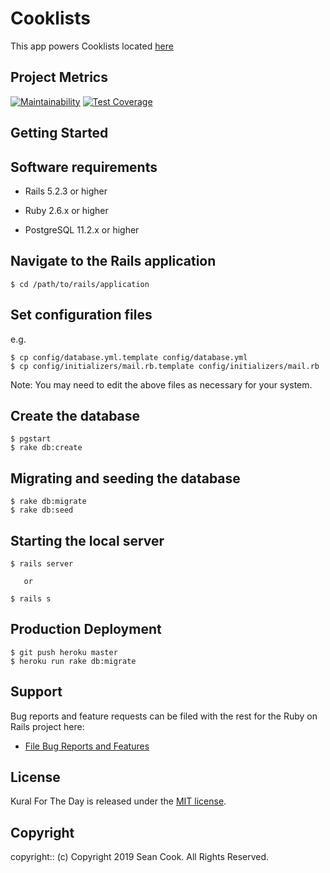 # Cooklists

<Project Description>

This app powers Cooklists located [here](https://sc-cooklists.herokuapp.com/)

## Project Metrics

[![Maintainability](https://api.codeclimate.com/v1/badges/806f25fe32310d1648a9/maintainability)](https://codeclimate.com/github/conradwt/cooklists/maintainability) [![Test Coverage](https://api.codeclimate.com/v1/badges/806f25fe32310d1648a9/test_coverage)](https://codeclimate.com/github/conradwt/cooklists/test_coverage)

## Getting Started

## Software requirements

- Rails 5.2.3 or higher

- Ruby 2.6.x or higher

- PostgreSQL 11.2.x or higher

## Navigate to the Rails application

```
$ cd /path/to/rails/application
```

## Set configuration files

e.g.

```
$ cp config/database.yml.template config/database.yml
$ cp config/initializers/mail.rb.template config/initializers/mail.rb
```

Note: You may need to edit the above files as necessary for your system.

## Create the database

```
$ pgstart
$ rake db:create
```

## Migrating and seeding the database

```
$ rake db:migrate
$ rake db:seed
```

## Starting the local server

```
$ rails server

   or

$ rails s
```

## Production Deployment

```
$ git push heroku master
$ heroku run rake db:migrate
```

## Support

Bug reports and feature requests can be filed with the rest for the Ruby on Rails project here:

- [File Bug Reports and Features](https://github.com/conradwt/cooklists/issues)

## License

Kural For The Day is released under the [MIT license](https://mit-license.org).

## Copyright

copyright:: (c) Copyright 2019 Sean Cook. All Rights Reserved.
